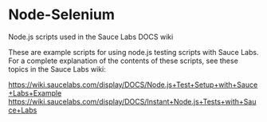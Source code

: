 # Node-Selenium
Node.js scripts used in the Sauce Labs DOCS wiki

These are example scripts for using node.js testing scripts with Sauce Labs. For a complete explanation of the contents of these scripts, see these topics in the Sauce Labs wiki:

https://wiki.saucelabs.com/display/DOCS/Node.js+Test+Setup+with+Sauce+Labs+Example
https://wiki.saucelabs.com/display/DOCS/Instant+Node.js+Tests+with+Sauce+Labs
